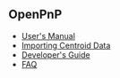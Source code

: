 OpenPnP
-------

* [User's Manual](https://github.com/openpnp/openpnp/wiki/User-Manual)
* [Importing Centroid Data](https://github.com/openpnp/openpnp/wiki/Importing-Centroid-Data)
* [Developer's Guide](https://github.com/openpnp/openpnp/wiki/Developers-Guide)
* [FAQ](https://github.com/openpnp/openpnp/wiki/FAQ)


